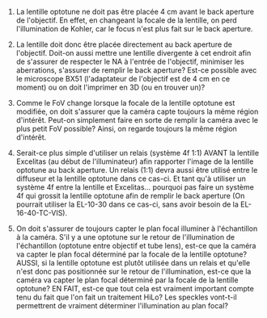 1. La lentille optotune ne doit pas être placée 4 cm avant le back aperture de l'objectif. En effet, en changeant la focale de la lentille, on perd l'illumination de Kohler, car le focus n'est plus fait sur le back aperture.

2. La lentille doit donc être placée directement au back aperture de l'objectif. Doit-on aussi mettre une lentille divergente à cet endroit afin de s'assurer de respecter le NA à l'entrée de l'objectif, minimiser les aberrations, s'assurer de remplir le back aperture? Est-ce possible avec le microscope BX51 (l'adaptateur de l'objectif est de 4 cm en ce moment) ou on doit l'imprimer en 3D (ou en trouver un)?

3. Comme le FoV change lorsque la focale de la lentille optotune est modifiée, on doit s'assurer que la caméra capte toujours la même région d'intérêt. Peut-on simplement faire en sorte de remplir la caméra avec le plus petit FoV possible? Ainsi, on regarde toujours la même région d'intérêt.

4. Serait-ce plus simple d'utiliser un relais (système 4f 1:1) AVANT la lentille Excelitas (au début de l'illuminateur) afin rapporter l'image de la lentille optotune au back aperture. Un relais (1:1) devra aussi être utilisé entre le diffuseur et la lentille optotune dans ce cas-ci. Et tant qu'à utiliser un système 4f entre la lentille et Excelitas... pourquoi pas faire un système 4f qui grossit la lentille optotune afin de remplir le back aperture (On pourrait utiliser la EL-10-30 dans ce cas-ci, sans avoir besoin de la EL-16-40-TC-VIS).


5. On doit s'assurer de toujours capter le plan focal illuminer à l'échantillon à la caméra. S'il y a une optotune sur le retour de l'illumination de l'échantillon (optotune entre objectif et tube lens), est-ce que la caméra va capter le plan focal déterminé par la focale de la lentille optotune? AUSSI, si la lentille optotune est plutôt utilisée dans un relais et qu'elle n'est donc pas positionnée sur le retour de l'illumination, est-ce que la caméra va capter le plan focal déterminé par la focale de la lentille optotune? EN FAIT, est-ce que tout cela est vraiment important compte tenu du fait que l'on fait un traitement HiLo? Les speckles vont-t-il permettrent de vraiment déterminer l'illumination au plan focal?

